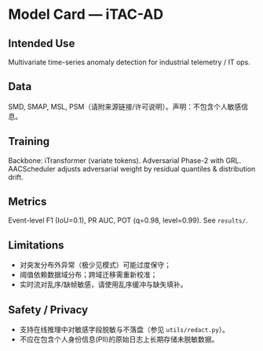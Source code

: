 # Model Card — iTAC-AD

## Intended Use
Multivariate time-series anomaly detection for industrial telemetry / IT ops.

## Data
SMD, SMAP, MSL, PSM（请附来源链接/许可说明）。声明：不包含个人敏感信息。

## Training
Backbone: iTransformer (variate tokens). Adversarial Phase-2 with GRL.
AACScheduler adjusts adversarial weight by residual quantiles & distribution drift.

## Metrics
Event-level F1 (IoU=0.1), PR AUC, POT (q=0.98, level=0.99). See `results/`.

## Limitations
- 对突发分布外异常（极少见模式）可能过度保守；
- 阈值依赖数据域分布；跨域迁移需重新校准；
- 实时流对乱序/缺帧敏感，请使用乱序缓冲与缺失填补。

## Safety / Privacy
- 支持在线推理中对敏感字段脱敏与不落盘（参见 `utils/redact.py`）。
- 不应在包含个人身份信息(PII)的原始日志上长期存储未脱敏数据。
